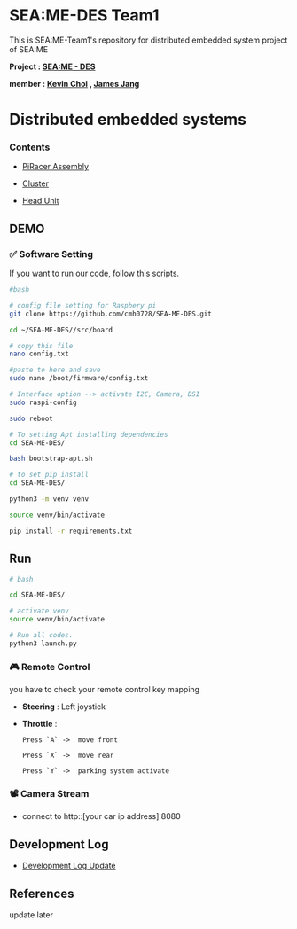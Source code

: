 # SEA:ME-DES Team1 
This is SEA:ME-Team1's repository for distributed embedded system project of SEA:ME 

**Project : <ins>[SEA:ME - DES](https://github.com/SEA-ME/SEA-ME-course-book/tree/main/DistributedEmbeddedSystems)</ins>**

**member : <ins>[Kevin Choi](https://github.com/cmh0728)</ins> , <ins>[James Jang](https://github.com/jjangddung)</ins>**

<!-- 목차 및 소개  -->
# Distributed embedded systems

### Contents
<!-- - <ins>[Software Setting]()</ins> -->
- <ins>[PiRacer Assembly](https://github.com/cmh0728/SEA-ME-DES/blob/main/mdFiles/PiRacer.md)</ins>

- <ins>[Cluster](https://github.com/cmh0728/SEA-ME-DES/blob/main/mdFiles/Cluster.md)</ins>

- <ins>[Head Unit](https://github.com/cmh0728/SEA-ME-DES/blob/main/mdFiles/HeadUnit.md)</ins>


## DEMO 

### ✅ Software Setting
If you want to run our code, follow this scripts.


```bash
#bash

# config file setting for Raspbery pi
git clone https://github.com/cmh0728/SEA-ME-DES.git

cd ~/SEA-ME-DES//src/board

# copy this file
nano config.txt 

#paste to here and save
sudo nano /boot/firmware/config.txt 

# Interface option --> activate I2C, Camera, DSI
sudo raspi-config

sudo reboot

# To setting Apt installing dependencies
cd SEA-ME-DES/

bash bootstrap-apt.sh

# to set pip install 
cd SEA-ME-DES/

python3 -m venv venv

source venv/bin/activate

pip install -r requirements.txt
```

## Run
```bash
# bash

cd SEA-ME-DES/

# activate venv
source venv/bin/activate 

# Run all codes.
python3 launch.py 
```

### 🎮 Remote Control 
you have to check your remote control key mapping 

- **Steering** : Left joystick  
- **Throttle** : 

      Press `A` ->  move front
    
      Press `X` ->  move rear
      
      Press `Y` ->  parking system activate

### 📽️ Camera Stream 

- connect to http::[your car ip address]:8080


<!-- 개발 로그 및 할 일들  -->

## Development Log 
- <ins>[Development Log Update](https://github.com/cmh0728/SEA-ME-DES/blob/main/mdFiles/log.md)</ins>


## References

update later


